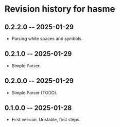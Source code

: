 # Revision history for hasme

## 0.2.2.0 -- 2025-01-29

* Parsing white spaces and symbols.

## 0.2.1.0 -- 2025-01-29

* Simple Parser.

## 0.2.0.0 -- 2025-01-29

* Simple Parser (TODO).

## 0.1.0.0 -- 2025-01-28

* First version. Unstable, first steps.
